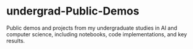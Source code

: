 # undergrad-Public-Demos
Public demos and projects from my undergraduate studies in AI and computer science, including notebooks, code implementations, and key results.
